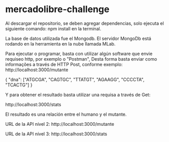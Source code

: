 # mercadolibre-challenge

Al descargar el repositorio, se deben agregar dependencias, solo ejecuta el siguiente comando: npm install en la terminal.

La base de datos utilizada fue el Mongodb. El servidor MongoDb está rodando en la herramienta en la nube llamada MLab.


Para ejecutar o programar, basta con utilizar algún software que envie requiseo http, por exemplo o "Postman",
Desta forma basta enviar como informações a través de HTTP Post, conforme exemplo:
http://localhost:3000/mutante

{
"dna": ["ATGCGA", "CAGTGC", "TTATGT", "AGAAGG", "CCCCTA", "TCACTG"]
}

Y para obtener el resultado basta utilizar una requisa a través de Get:

http://localhost:3000/stats

El resultado es una relación entre el humano y el mutante.

URL de la API nível 2: http://localhost:3000/mutante

URL de la API nível 3: http://localhost:3000/stats
